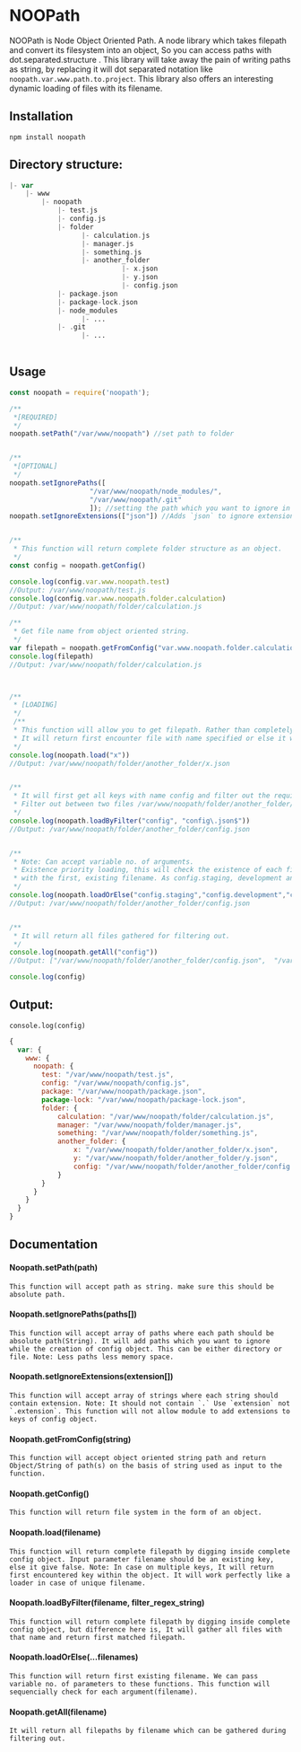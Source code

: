 # NOOPath
NOOPath is Node Object Oriented Path. A node library which takes filepath and convert its filesystem into an object, So you can access paths with dot.separated.structure . This library will take away the pain of writing paths as string, by replacing it will dot separated notation like `noopath.var.www.path.to.project`. This library also offers an interesting dynamic loading of files with its filename.


## Installation
`npm install noopath`

## Directory structure:

```php
|- var
    |- www
        |- noopath
            |- test.js
            |- config.js
            |- folder
                  |- calculation.js
                  |- manager.js
                  |- something.js
                  |- another_folder
                            |- x.json
                            |- y.json
                            |- config.json
            |- package.json
            |- package-lock.json
            |- node_modules
                  |- ...
            |- .git
                  |- ...
            
```

## Usage

```javascript
const noopath = require('noopath');

/**
 *[REQUIRED]
 */
noopath.setPath("/var/www/noopath") //set path to folder


/**
 *[OPTIONAL]
 */
noopath.setIgnorePaths([
                    "/var/www/noopath/node_modules/",
                    "/var/www/noopath/.git"
                    ]); //setting the path which you want to ignore in creation of object
noopath.setIgnoreExtensions(["json"]) //Adds `json` to ignore extensions, `js` is already there.


/**
 * This function will return complete folder structure as an object.
 */
const config = noopath.getConfig()

console.log(config.var.www.noopath.test) 
//Output: /var/www/noopath/test.js
console.log(config.var.www.noopath.folder.calculation) 
//Output: /var/www/noopath/folder/calculation.js

/**
 * Get file name from object oriented string.
 */
var filepath = noopath.getFromConfig("var.www.noopath.folder.calculation")
console.log(filepath)
//Output: /var/www/noopath/folder/calculation.js



/**
 * [LOADING]
 */
 /**
 * This function will allow you to get filepath. Rather than completely relying on the project structure.
 * It will return first encounter file with name specified or else it will return false.
 */
console.log(noopath.load("x")) 
//Output: /var/www/noopath/folder/another_folder/x.json


/**
 * It will first get all keys with name config and filter out the required one.
 * Filter out between two files /var/www/noopath/folder/another_folder/config.json,  /var/www/noopath/config.js
 */
console.log(noopath.loadByFilter("config", "config\.json$")) 
//Output: /var/www/noopath/folder/another_folder/config.json


/**
 * Note: Can accept variable no. of arguments.
 * Existence priority loading, this will check the existence of each file and return, 
 * with the first, existing filename. As config.staging, development and production does not exists it returns with config
 */
console.log(noopath.loadOrElse("config.staging","config.development","config.production","config"))
//Output: /var/www/noopath/folder/another_folder/config.json


/**
 * It will return all files gathered for filtering out.
 */
console.log(noopath.getAll("config")) 
//Output: ["/var/www/noopath/folder/another_folder/config.json",  "/var/www/noopath/config.js"]

console.log(config)
```

## Output:

```console.log(config)```
```javascript
{
  var: {
    www: {
      noopath: {
        test: "/var/www/noopath/test.js",
        config: "/var/www/noopath/config.js",
        package: "/var/www/noopath/package.json",
        package-lock: "/var/www/noopath/package-lock.json",
        folder: {
            calculation: "/var/www/noopath/folder/calculation.js",
            manager: "/var/www/noopath/folder/manager.js",
            something: "/var/www/noopath/folder/something.js",
            another_folder: {
                x: "/var/www/noopath/folder/another_folder/x.json",
                y: "/var/www/noopath/folder/another_folder/y.json",
                config: "/var/www/noopath/folder/another_folder/config.json",
            }
        }
      }
    }
  }
}
```
## Documentation

#### Noopath.setPath(path)
```
This function will accept path as string. make sure this should be absolute path.
```

#### Noopath.setIgnorePaths(paths[])
```
This function will accept array of paths where each path should be absolute path(String). It will add paths which you want to ignore while the creation of config object. This can be either directory or file. Note: Less paths less memory space.
```

#### Noopath.setIgnoreExtensions(extension[])
```
This function will accept array of strings where each string should contain extension. Note: It should not contain `.` Use `extension` not `.extension`. This function will not allow module to add extensions to keys of config object.
```

#### Noopath.getFromConfig(string)
```
This function will accept object oriented string path and return Object/String of path(s) on the basis of string used as input to the function.
```

#### Noopath.getConfig()
```
This function will return file system in the form of an object.
```

#### Noopath.load(filename)
```
This function will return complete filepath by digging inside complete config object. Input parameter filename should be an existing key, else it give false. Note: In case on multiple keys, It will return first encountered key within the object. It will work perfectly like a loader in case of unique filename.
```

#### Noopath.loadByFilter(filename, filter_regex_string)
```
This function will return complete filepath by digging inside complete config object, but difference here is, It will gather all files with that name and return first matched filepath.
```

#### Noopath.loadOrElse(...filenames)
```
This function will return first existing filename. We can pass variable no. of parameters to these functions. This function will sequencially check for each argument(filename).
```

#### Noopath.getAll(filename)
```
It will return all filepaths by filename which can be gathered during filtering out.
```
